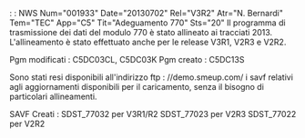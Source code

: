  :  : NWS Num="001933" Date="20130702" Rel="V3R2" Atr="N. Bernardi" Tem="TEC" App="C5" Tit="Adeguamento 770" Sts="20"
Il programma di trasmissione dei dati del modulo 770 è stato allineato ai tracciati 2013.
L'allineamento è stato effettuato anche per le release V3R1, V2R3 e V2R2.

Pgm modificati :  C5DC03CL, C5DC03K
Pgm creato :  C5DC13S

Sono stati resi disponibili all'indirizzo ftp : //demo.smeup.com/
i savf relativi agli aggiornamenti disponibili per il caricamento, senza il bisogno di particolari
allineamenti.

SAVF Creati : 
SDST_77032 per V3R1/R2
SDST_77023 per V2R3
SDST_77022 per V2R2

